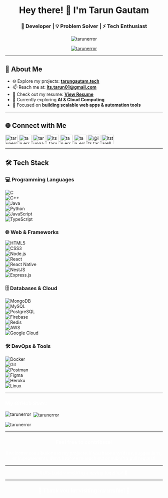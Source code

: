 <h1 align="center">Hey there! 👋 I'm Tarun Gautam</h1>
<h3 align="center">🚀 Developer | 💡 Problem Solver | ⚡ Tech Enthusiast</h3>

<p align="center">
  <img src="https://komarev.com/ghpvc/?username=tarunerror&label=Profile%20views&color=0e75b6&style=flat" alt="tarunerror" />
</p>

<p align="center">
  <a href="https://github.com/ryo-ma/github-profile-trophy">
    <img src="https://github-profile-trophy.vercel.app/?username=tarunerror&theme=onedark&no-frame=true&column=6" alt="tarunerror" />
  </a>
</p>

---

## 🚀 About Me

- 🌐 Explore my projects: **[tarungautam.tech](https://tarungautam.tech/)**  
- 📫 Reach me at: **its.tarun01@gmail.com**  
- 📄 Check out my resume: [**View Resume**](https://drive.google.com/file/d/17kKu1SH8tWowq36nPMSx6wNhBWdokjhD/view?usp=sharing)  
- 🌱 Currently exploring **AI & Cloud Computing**
- 🎯 Focused on **building scalable web apps & automation tools**

---


## 🌐 Connect with Me  

<p align="left">
<a href="https://linkedin.com/in/tarunerror" target="blank">
  <img align="center" src="https://raw.githubusercontent.com/rahuldkjain/github-profile-readme-generator/master/src/images/icons/Social/linked-in-alt.svg" alt="tarunerror" height="30" width="40" />
</a>
<a href="https://instagram.com/tan.error" target="blank">
  <img align="center" src="https://raw.githubusercontent.com/rahuldkjain/github-profile-readme-generator/master/src/images/icons/Social/instagram.svg" alt="tan.error" height="30" width="40" />
</a>
<a href="https://www.codechef.com/users/tarungautam" target="blank">
  <img align="center" src="https://cdn.jsdelivr.net/npm/simple-icons@3.1.0/icons/codechef.svg" alt="tarungautam" height="30" width="40" />
</a>
<a href="https://www.hackerrank.com/its_tarun01" target="blank">
  <img align="center" src="https://raw.githubusercontent.com/rahuldkjain/github-profile-readme-generator/master/src/images/icons/Social/hackerrank.svg" alt="its_tarun01" height="30" width="40" />
</a>
<a href="https://codeforces.com/profile/tan.error" target="blank">
  <img align="center" src="https://raw.githubusercontent.com/rahuldkjain/github-profile-readme-generator/master/src/images/icons/Social/codeforces.svg" alt="tan.error" height="30" width="40" />
</a>
<a href="https://www.leetcode.com/tan_error" target="blank">
  <img align="center" src="https://raw.githubusercontent.com/rahuldkjain/github-profile-readme-generator/master/src/images/icons/Social/leet-code.svg" alt="tan_error" height="30" width="40" />
</a>
<a href="https://www.hackerearth.com/@its.tarun01" target="blank">
  <img align="center" src="https://raw.githubusercontent.com/rahuldkjain/github-profile-readme-generator/master/src/images/icons/Social/hackerearth.svg" alt="@its.tarun01" height="30" width="40" />
</a>
<a href="https://auth.geeksforgeeks.org/user/itstare1l9" target="blank">
  <img align="center" src="https://raw.githubusercontent.com/rahuldkjain/github-profile-readme-generator/master/src/images/icons/Social/geeks-for-geeks.svg" alt="itstare1l9" height="30" width="40" />
</a>
</p>

---

## 🛠️ Tech Stack  

### 💻 Programming Languages  
![C](https://img.shields.io/badge/C-00599C?style=flat&logo=c&logoColor=white)  
![C++](https://img.shields.io/badge/C++-00599C?style=flat&logo=c%2B%2B&logoColor=white)  
![Java](https://img.shields.io/badge/Java-ED8B00?style=flat&logo=java&logoColor=white)  
![Python](https://img.shields.io/badge/Python-3776AB?style=flat&logo=python&logoColor=white)  
![JavaScript](https://img.shields.io/badge/JavaScript-F7DF1E?style=flat&logo=javascript&logoColor=black)  
![TypeScript](https://img.shields.io/badge/TypeScript-007ACC?style=flat&logo=typescript&logoColor=white)  

### 🌐 Web & Frameworks  
![HTML5](https://img.shields.io/badge/HTML5-E34F26?style=flat&logo=html5&logoColor=white)  
![CSS3](https://img.shields.io/badge/CSS3-1572B6?style=flat&logo=css3&logoColor=white)  
![Node.js](https://img.shields.io/badge/Node.js-339933?style=flat&logo=node.js&logoColor=white)  
![React](https://img.shields.io/badge/React-20232A?style=flat&logo=react&logoColor=61DAFB)  
![React Native](https://img.shields.io/badge/React_Native-20232A?style=flat&logo=react&logoColor=61DAFB)  
![NestJS](https://img.shields.io/badge/NestJS-E0234E?style=flat&logo=nestjs&logoColor=white)  
![Express.js](https://img.shields.io/badge/Express.js-000000?style=flat&logo=express&logoColor=white)  

### 🗄️ Databases & Cloud  
![MongoDB](https://img.shields.io/badge/MongoDB-4EA94B?style=flat&logo=mongodb&logoColor=white)  
![MySQL](https://img.shields.io/badge/MySQL-4479A1?style=flat&logo=mysql&logoColor=white)  
![PostgreSQL](https://img.shields.io/badge/PostgreSQL-336791?style=flat&logo=postgresql&logoColor=white)  
![Firebase](https://img.shields.io/badge/Firebase-ffca28?style=flat&logo=firebase&logoColor=black)  
![Redis](https://img.shields.io/badge/Redis-DC382D?style=flat&logo=redis&logoColor=white)  
![AWS](https://img.shields.io/badge/AWS-FF9900?style=flat&logo=amazonaws&logoColor=white)  
![Google Cloud](https://img.shields.io/badge/Google_Cloud-4285F4?style=flat&logo=google-cloud&logoColor=white)  

### 🛠️ DevOps & Tools  
![Docker](https://img.shields.io/badge/Docker-2496ED?style=flat&logo=docker&logoColor=white)  
![Git](https://img.shields.io/badge/Git-F05032?style=flat&logo=git&logoColor=white)  
![Postman](https://img.shields.io/badge/Postman-FF6C37?style=flat&logo=postman&logoColor=white)  
![Figma](https://img.shields.io/badge/Figma-F24E1E?style=flat&logo=figma&logoColor=white)  
![Heroku](https://img.shields.io/badge/Heroku-430098?style=flat&logo=heroku&logoColor=white)  
![Linux](https://img.shields.io/badge/Linux-FCC624?style=flat&logo=linux&logoColor=black)  

---

<h3 align="left" style="color: #ffffff;">My GitHub Stats:</h3>
<p><img align="left" src="https://github-readme-stats.vercel.app/api/top-langs?username=tarunerror&show_icons=true&locale=en&layout=compact&theme=dark" alt="tarunerror" /></p>
<p>&nbsp;<img align="center" src="https://github-readme-stats.vercel.app/api?username=tarunerror&show_icons=true&locale=en&theme=dark" alt="tarunerror" /></p>
<p><img align="center" src="https://github-readme-streak-stats.herokuapp.com/?user=tarunerror&theme=dark" alt="tarunerror" /></p>

---

<h3 align="center" style="color: #ffffff;">Feel free to contribute!</h3>
<p align="center" style="color: #ffffff;">I welcome contributions to my projects. If you have any ideas, suggestions, or improvements, don't hesitate to reach out or submit a pull request!</p>

---

<p align="center" style="color: #ffffff;">Let's build something amazing together! 🚀</p>

---

<h3 align="center" style="color: #ffffff;">🌟 Thank you for visiting my profile! 🌟</h3>

